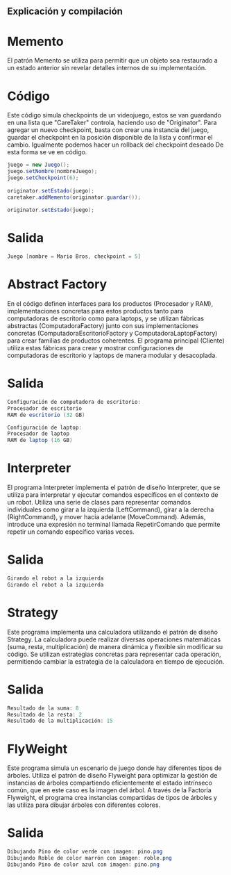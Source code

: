 ## Explicación y compilación
# Memento
El patrón Memento se utiliza para permitir que un objeto sea restaurado a un estado anterior sin revelar detalles internos de su implementación.
# Código
Este código simula checkpoints de un videojuego, estos se van guardando en una lista que "CareTaker" controla, haciendo uso de "Originator".
Para agregar un nuevo checkpoint, basta con crear una instancia del juego, guardar el checkpoint en la posición disponible de la lista y confirmar el cambio. Igualmente podemos hacer un rollback del checkpoint deseado De esta forma se ve en código.
```java
juego = new Juego();
juego.setNombre(nombreJuego);
juego.setCheckpoint(6);
        
originator.setEstado(juego);
caretaker.addMemento(originator.guardar());
        
originator.setEstado(juego);
```
# Salida
```java
Juego [nombre = Mario Bros, checkpoint = 5]
```
# Abstract Factory
En el código definen interfaces para los productos (Procesador y RAM), implementaciones concretas para estos productos tanto para computadoras de escritorio como para laptops, y se utilizan fábricas abstractas (ComputadoraFactory) junto con sus implementaciones concretas (ComputadoraEscritorioFactory y ComputadoraLaptopFactory) para crear familias de productos coherentes. El programa principal (Cliente) utiliza estas fábricas para crear y mostrar configuraciones de computadoras de escritorio y laptops de manera modular y desacoplada.
# Salida
```java
Configuración de computadora de escritorio:
Procesador de escritorio
RAM de escritorio (32 GB)

Configuración de laptop:
Procesador de laptop
RAM de laptop (16 GB)
```
# Interpreter
El programa Interpreter implementa el patrón de diseño Interpreter, que se utiliza para interpretar y ejecutar comandos específicos en el contexto de un robot. Utiliza una serie de clases para representar comandos individuales como girar a la izquierda (LeftCommand), girar a la derecha (RightCommand), y mover hacia adelante (MoveCommand). Además, introduce una expresión no terminal llamada RepetirComando que permite repetir un comando específico varias veces.
# Salida
```java
Girando el robot a la izquierda
Girando el robot a la izquierda
```
# Strategy
Este programa implementa una calculadora utilizando el patrón de diseño Strategy. La calculadora puede realizar diversas operaciones matemáticas (suma, resta, multiplicación) de manera dinámica y flexible sin modificar su código. Se utilizan estrategias concretas para representar cada operación, permitiendo cambiar la estrategia de la calculadora en tiempo de ejecución. 
# Salida
```java
Resultado de la suma: 8
Resultado de la resta: 2
Resultado de la multiplicación: 15
```
# FlyWeight
Este programa simula un escenario de juego donde hay diferentes tipos de árboles. Utiliza el patrón de diseño Flyweight para optimizar la gestión de instancias de árboles compartiendo eficientemente el estado intrínseco común, que en este caso es la imagen del árbol. A través de la Factoría Flyweight, el programa crea instancias compartidas de tipos de árboles y las utiliza para dibujar árboles con diferentes colores.
# Salida
```java
Dibujando Pino de color verde con imagen: pino.png
Dibujando Roble de color marrón con imagen: roble.png
Dibujando Pino de color azul con imagen: pino.png
```
